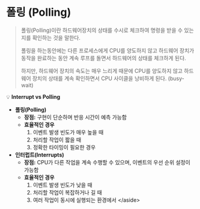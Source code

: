 # 폴링 (Polling)

> 폴링(Polling)이란 하드웨어장치의 상태를 수시로 체크하여 명령을 받을 수 있는지를 확인하는 것을 말한다.
>
> 폴링을 하는동안에는 다른 프로세스에게 CPU를 양도하지 않고 하드웨어 장치가 동작을 완료하는 동안 계속 루프를 돌면서 하드웨어의 상태를 체크하게 된다.
>
> 하지만, 하드웨어 장치의 속도는 매우 느리게 때문에 CPU를 양도하지 않고 하드웨어 장치의 상태를 계속 확인하면서 CPU 사이클을 낭비하게 된다. (busy-wait)



💡 **Interrupt vs Polling**

* **폴링(Polling)**
  * **장점:** 구현이 단순하며 반응 시간이 예측 가능함
  * **효율적인 경우**
    1. 이벤트 발생 빈도가 매우 높을 때
    2. 처리할 작업이 짧을 때
    3. 정확한 타이밍이 필요한 경우
* **인터럽트(Interrupts)**
  * **장점:** CPU가 다른 작업을 계속 수행할 수 있으며, 이벤트의 우선 순위 설정이 가능함
  * **효율적인 경우**
    1. 이벤트 발생 빈도가 낮을 때
    2. 처리할 작업이 복잡하거나 길 때
    3. 여러 작업이 동시에 실행되는 환경에서 \</aside>
